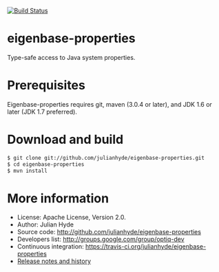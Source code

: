 [![Build Status](https://travis-ci.org/julianhyde/eigenbase-properties.png)](https://travis-ci.org/julianhyde/eigenbase-properties)

# eigenbase-properties

Type-safe access to Java system properties.

# Prerequisites

Eigenbase-properties requires git, maven (3.0.4 or later), and JDK 1.6 or later (JDK 1.7 preferred).

# Download and build

```bash
$ git clone git://github.com/julianhyde/eigenbase-properties.git
$ cd eigenbase-properties
$ mvn install
```

# More information

* License: Apache License, Version 2.0.
* Author: Julian Hyde
* Source code: http://github.com/julianhyde/eigenbase-properties
* Developers list: http://groups.google.com/group/optiq-dev
* Continuous integration: https://travis-ci.org/julianhyde/eigenbase-properties
* <a href="HISTORY.md">Release notes and history</a>
